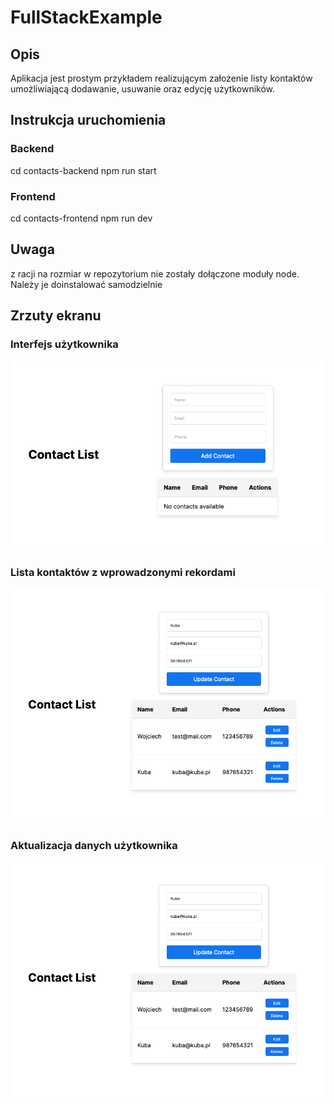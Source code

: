 # FullStackExample

## Opis

Aplikacja jest prostym przykładem realizującym założenie listy kontaktów umożliwiającą
dodawanie, usuwanie oraz edycję użytkowników.

## Instrukcja uruchomienia

### Backend

cd contacts-backend
npm run start

### Frontend

cd contacts-frontend
npm run dev

## Uwaga

z racji na rozmiar w repozytorium nie zostały dołączone moduły node.
Należy je doinstalować samodzielnie

## Zrzuty ekranu

### Interfejs użytkownika
![Pusta tabela wraz z formularzem](screenshots/empty.png)

### Lista kontaktów z wprowadzonymi rekordami
![Lista kontaktów](screenshots/update.png)

### Aktualizacja danych użytkownika
![Aktualizacja danych użytkownika](screenshots/update.png)



